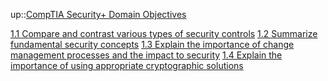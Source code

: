 
up::[CompTIA Security+ Domain Objectives](CompTIA%20Security+%20Domain%20Objectives.md)

[1.1 Compare and contrast various types of security controls](1.1%20Compare%20and%20contrast%20various%20types%20of%20security%20controls.md)
[1.2 Summarize fundamental security concepts](1.2%20Summarize%20fundamental%20security%20concepts.md)
[1.3 Explain the importance of change management processes   and the impact to security](1.3%20Explain%20the%20importance%20of%20change%20management%20processes%20%20%20and%20the%20impact%20to%20security.md)
[1.4 Explain the importance of using appropriate cryptographic  solutions](1.4%20Explain%20the%20importance%20of%20using%20appropriate%20cryptographic%20%20solutions.md)


